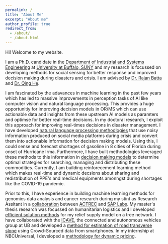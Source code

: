 ```yaml
---
permalink: /
title: "About Me"
excerpt: "About me"
author_profile: true
redirect_from: 
  - /about/
  - /about.html
---
```



Hi! Welcome to my website. 

I am a Ph.D. candidate in the [Department of Industrial and Systems Engineering](http://engineering.buffalo.edu/industrial-systems.html) at [University at Buffalo, SUNY](http://www.buffalo.edu) and my research is focussed on developing methods for social sensing for better response and improved decision making during disasters and crisis. I am advised by [Dr. Rajan Batta](http://www.acsu.buffalo.edu/~batta/) and [Dr. Qing He](http://www.acsu.buffalo.edu/~qinghe/). 

I am fascinated by the adavances in machine learning in the past few years which has led to massive improvements in perception tasks of AI like computer vision and natural language processing. This provides a huge opportunitiy for improving decision models in OR/MS which can use actionable data and insights from these upstream AI models as paramters and optimse for better real-time decisions. In my doctoral research, I exploit this approach for improving real-times decisions in disaster management. I have developed [natural language processing methodlogies](https://akrm3008.github.io/publications/paper1/) that use noisy information produced on social media platforms during crisis and convert them into actionable information for decision making models. Using this, I could sense and forecast shortages of gasoline in 8 cities of Florida during onset of Hurricane Irma. Furthermore, I have built methodologies leveraged these methods to this information in [decision making models](https://akrm3008.github.io/publications/paper4/) to determine optimal strategies for searching, managing and distributing these commodities. Currently, I am building reinforecement learning method which makes real-time and dynamic decsions about sharing and redistribution of PPE's and medical equipments amonngst during shortages like the COVID-19 pandemic.

Prior to this,  I have experience in building machine learning methods for genomics data analysis and cancer research during my stint as Research Assitant in a [collaboration](https://www.gadgetsnow.com/it-services/SAPs-maiden-India-product-to-go-global/articleshow/39889394.cms) between [ACTREC](https://actrec.gov.in/home) and [SAP Labs](https://www.sap.com/india/about.saplabsindia.html). My master's thesis research was focussed on humanitarian logistics and I developed [efficient solution methods](https://akrm3008.github.io/publications/paper2/) for my relief supply model on a tree network. I have collaborated with the [ICAVE](https://icave2.cse.buffalo.edu/index.htm), the connected and autonomous vehicles group at UB and developed a [method for estimation of road transverse slope](https://akrm3008.github.io/publications/paper3/) using Crowd-Sourced data from smartphones. In my internship at NBCUniversal, I developed a [methodology for dynamic pricing](https://akrm3008.github.io/talks/2019-10-26-talk-6).

